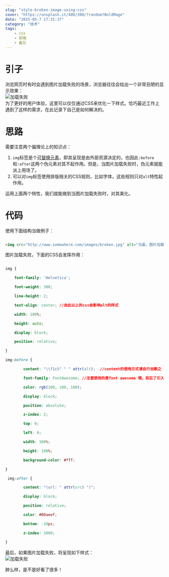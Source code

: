 ```yaml
---
slug: "style-broken-image-using-css"
cover: "https://unsplash.it/400/300/?random?BoldMage"
date: "2015-05-7 17:31:37"
category: "技术"
tags:
    - css
    - 前端
    - 备忘
---
```

[](#引子 "引子")引子
==============

浏览网页时有时会遇到图片加载失败的场景，浏览器往往会给出一个非常丑陋的显示效果：  
![加载失败](http://zerosoul.github.io/2015/05/07/style-broken-image-using-css/img_err.png)  
为了更好的用户体验，这里可以仅仅通过CSS来优化一下样式。恰巧最近工作上遇到了这样的需求，在此记录下自己是如何解决的。

[](#思路 "思路")思路
==============

需要注意两个偏理论上的知识点：

1.  `img`标签是个[可替换元素](https://www.w3.org/TR/CSS21/generate.html#before-after-content)，即其呈现是由外部资源决定的，也因此`:before`和`:after`这两个伪元素对其不起作用。但是，当图片加载失败时，伪元素就能派上用场了。
2.  可以对`img`标签使用排版相关的CSS规则，比如字体，这些规则只对`alt`特性起作用。

运用上面两个特性，我们就能做到当图片加载失败时，对其美化。

[](#代码 "代码")代码
==============

使用下面结构当做例子：  

``` html

<img src="http://www.somewhere.com/images/broken.jpg" alt="马蛋，图片加载出错了...">
```
图片加载失败，下面的CSS会发挥作用：  
``` css

img { 

    font-family: 'Helvetica'; 

    font-weight: 300; 

    line-height: 2; 

    text-align: center; //自此以上的css会影响alt的样式

    width: 100%; 

    height: auto; 

    display: block; 

    position: relative; 

}

img:before { 

        content: "\\f1c5" " " attr(alt);  //content的使用方式请自行谷歌之

        font-family: FontAwesome; //注意使用的是font awesome 哦，别忘了引入。

        color: rgb(100, 100, 100); 

        display: block; 

        position: absolute; 

        z-index: 2; 

        top: 0; 

        left: 0; 

        width: 100%; 

        height: 100%; 

        background-color: #fff; 

} 

 img:after { 

        content: "(url: " attr(src) ")"; 

        display: block; 

        position: relative; 

        color: #00aeef; 

        bottom: -10px; 

        z-index: 1000;

}
```

最后，如果图片加载失败，将呈现如下样式：  
![加载失败](http://zerosoul.github.io/2015/05/07/style-broken-image-using-css/img_err_styled.png)

肿么样，是不是好看了很多！